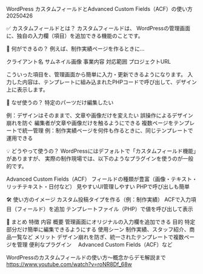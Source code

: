 
WordPress カスタムフィールドとAdvanced Custom Fields（ACF）の使い方 20250426

✅ カスタムフィールドとは？
カスタムフィールドは、
WordPressの管理画面に、独自の入力欄（項目）を追加できる機能のことです。

🧩 何ができるの？
例えば、制作実績ページを作るときに…

クライアント名
サムネイル画像
事業内容
対応範囲
プロジェクトURL

こういった項目を、管理画面から簡単に入力・更新できるようになります。
入力した内容は、テンプレートに組み込まれたPHPコードで呼び出して、デザイン上に表示します。

🎯 なぜ使うの？
特定のパーツだけ編集したい

例：デザインはそのままで、文章や画像だけを変えたい
誤操作によるデザイン崩れを防ぐ
編集者が文章や画像だけを触るようにできる
複数ページをテンプレートで統一管理
例：制作実績ページを何件も作るときに、同じテンプレートで運用できる

💡 どうやって使うの？
WordPressにはデフォルトで「カスタムフィールド機能」がありますが、
実際の制作現場では、以下のようなプラグインを使うのが一般的です。

Advanced Custom Fields（ACF）
フィールドの種類が豊富（画像・テキスト・リッチテキスト・日付など）
見やすいUI管理しやすい
PHPで呼び出しも簡単

🛠 使い方のイメージ
カスタム投稿タイプを作る（例：制作実績）
ACFで入力項目（フィールド）を追加
テンプレートファイル（PHP）で値を呼び出して表示

🔄 まとめ
特徴	            内容
概要	            管理画面にオリジナルの入力欄を追加できる
目的	            特定部分だけ簡単に編集できるようにする
使用シーン	         制作実績、スタッフ紹介、商品一覧など
メリット	         デザイン崩れを防ぎ、統一されたテンプレートで複数ページを管理
便利なプラグイン　    Advanced Custom Fields（ACF）など


WordPressのカスタムフィールドの使い方〜概念からデモ解説まで
https://www.youtube.com/watch?v=roNR8Df_68w